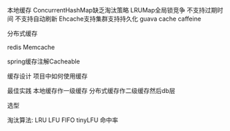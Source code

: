 本地缓存
ConcurrentHashMap缺乏淘汰策略
LRUMap全局锁竞争 不支持过期时间 不支持自动刷新
Ehcache支持集群支持持久化
guava cache
caffeine

分布式缓存

redis  Memcache

spring缓存注解Cacheable

缓存设计
项目中如何使用缓存

最佳实践 本地缓存作一级缓存 分布式缓存作二级缓存然后db层

选型

淘汰算法: LRU  LFU  FlFO tinyLFU
命中率




